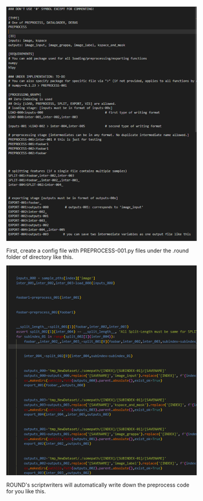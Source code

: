 ![alt text](assets/config_example.png)

First, create  a config file with PREPROCESS-001.py files under the .round folder of directory like this.

![alt text](assets/_gen_code_example.png)

ROUND's scriptwriters will automatically write down the preprocess code for you like this.